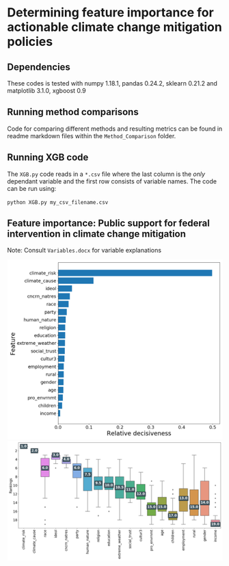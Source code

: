 # Determining feature importance for actionable climate change mitigation policies

## Dependencies
These codes is tested with numpy 1.18.1, pandas 0.24.2, sklearn 0.21.2 and matplotlib 3.1.0, xgboost 0.9

## Running method comparisons
Code for comparing different methods and resulting metrics can be found in readme markdown files within the `Method_Comparison` folder.

## Running XGB code
The `XGB.py` code reads in a `*.csv` file where the last column is the _only_ dependant variable and the first row consists of variable names. The code can be run using:

`python XGB.py my_csv_filename.csv`

## Feature importance: Public support for federal intervention in climate change mitigation

Note: Consult `Variables.docx` for variable explanations

![Relative decisiveness](https://github.com/Romit-Maulik/Climate_Change_Importance/blob/master/federal/federal.png "Relative decisiveness")
![Fold Rankings](https://github.com/Romit-Maulik/Climate_Change_Importance/blob/master/federal/federal_RD.png "Fold ranking boxplots")
